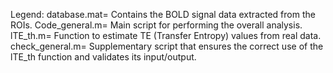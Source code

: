 Legend:
database.mat= Contains the BOLD signal data extracted from the ROIs.
Code_general.m= Main script for performing the overall analysis.
lTE_th.m= Function to estimate TE (Transfer Entropy) values from real data.
check_general.m= Supplementary script that ensures the correct use of the lTE_th function and validates its input/output.
